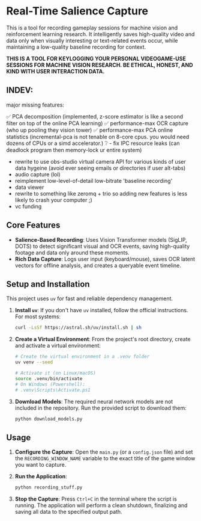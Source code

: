 # Real-Time Salience Capture

This is a tool for recording gameplay sessions for machine vision and reinforcement learning research. It intelligently saves high-quality video and data only when visually interesting or text-related events occur, while maintaining a low-quality baseline recording for context.

**THIS IS A TOOL FOR KEYLOGGING YOUR PERSONAL VIDEOGAME-USE SESSIONS FOR MACHINE VISION RESEARCH. BE ETHICAL, HONEST, AND KIND WITH USER INTERACTION DATA.** 

## INDEV:
major missing features:

✅ PCA decomposition (implemented, z-score estimator is like a second filter on top of the online PCA learning)
✅ performance-max OCR capture (who up pooling they vision tower)
✅ performance-max PCA online statistics (incremental-pca is not tenable on 8-core cpus. you would need dozens of CPUs or a simd accelerator.)
❔ - fix IPC resource leaks (can deadlock program then memory-lock ur entire system)
- rewrite to use obs-studio virtual camera API for various kinds of user data hygeine (avoid ever seeing emails or directories if user alt-tabs)
- audio capture (lol)
- reimplement low-level-of-detail low-bitrate 'baseline recording'
- data viewer
- rewrite to something like zeromq + trio so adding new features is less likely to crash your computer ;)
- vc funding 

## Core Features

-   **Salience-Based Recording**: Uses Vision Transformer models (SigLIP, DOTS) to detect significant visual and OCR events, saving high-quality footage and data only around these moments.
-   **Rich Data Capture**: Logs user input (keyboard/mouse), saves OCR latent vectors for offline analysis, and creates a queryable event timeline.

## Setup and Installation

This project uses `uv` for fast and reliable dependency management.

1.  **Install `uv`**:
    If you don't have `uv` installed, follow the official instructions. For most systems:
    ```bash
    curl -LsSf https://astral.sh/uv/install.sh | sh
    ```

2.  **Create a Virtual Environment**:
    From the project's root directory, create and activate a virtual environment:
    ```bash
    # Create the virtual environment in a .venv folder
    uv venv --seed

    # Activate it (on Linux/macOS)
    source .venv/bin/activate
    # On Windows (Powershell):
    # .venv\Scripts\Activate.ps1
    ```

3.  **Download Models**:
    The required neural network models are not included in the repository. Run the provided script to download them:
    ```bash
    python download_models.py
    ```

## Usage

1.  **Configure the Capture**:
    Open the `main.py` (or a `config.json` file) and set the `RECORDING_WINDOW_NAME` variable to the exact title of the game window you want to capture.

2.  **Run the Application**:
    ```bash
    python recording_stuff.py
    ```

3.  **Stop the Capture**:
    Press `Ctrl+C` in the terminal where the script is running. The application will perform a clean shutdown, finalizing and saving all data to the specified output path.